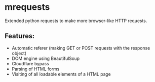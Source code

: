 # mrequests

Extended python requests to make more browser-like HTTP requests.

## Features:

* Automatic referer (making GET or POST requests with the response object)
* DOM engine using BeautifulSoup
* Cloudflare bypass
* Parsing of HTML forms
* Visiting of all loadable elements of a HTML page
